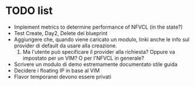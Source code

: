 # TODO list

- Implement metrics to determine performance of NFVCL (in the state?)
- Test Create, Day2, Delete dei blueprint
- Aggiungere che, quando viene caricato un modulo, linki anche le info sul provider di default da usare alla creazione.
  1. Ma l'utente può specificare il provider alla richiesta? Oppure va impostato per un VIM? O per l'NFVCL in generale?
- Scrivere un modulo di demo estremamente documentato stile guida
- Decidere i floating IP in base al VIM 
- Flavor temporanei devono essere privati
